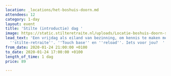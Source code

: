 ```yaml
---
location: _locations/het-boshuis-doorn.md
attendees: 12
category: 1-day
layout: event
title: 'Stilte (introductie) dag '
image: https://static.stilteretraite.nl/uploads/Locatie-boshuis-doorn-stilte dag.jpg
lead_text: 'Een vrijdag als eiland van bezinning, om kennis te maken met het concept
  ''stilte-retraite''. ''Touch base'' en ''reload''. Iets voor jou?  '
from_date: 2020-01-24 21:00:00 +0100
to_date: 2020-01-24 17:00:00 +0100
length_of_time: 1 dag
price: 89

---
```

